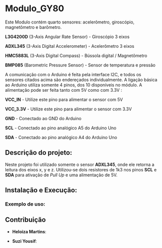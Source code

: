 # Modulo_GY80
Este Modulo contém quarto sensores: acelerômetro, giroscópio, magnetômetro e barômetro.

**L3G4200D** (3-Axis Angular Rate Sensor) - Giroscópio 3 eixos

**ADXL345** (3-Axis Digital Accelerometer) - Acelerômetro 3 eixos

**HMC5883L** (3-Axis Digital Compass) - Bússola digital / Magnetômetro

**BMP085** (Barometric Pressure Sensor) - Sensor de temperatura e pressão

A comunicação com o Arduino é feita pela interface I2C, e todos os sensores citados acima são endereçados individualmente. A ligação básica ao Arduino utiliza somente 4 pinos, dos 10 disponíveis no módulo. A alimentação pode ser feita tanto com 5V como com 3.3V :

**VCC_IN** - Utilize este pino para alimentar o sensor com 5V

**VCC_3.3V** - Utilize este pino para alimentar o sensor com 3.3V

**GND** - Conectado ao GND do Arduino

**SCL** - Conectado ao pino analógico A5 do Arduino Uno 

**SDA** - Conectado ao pino analógico A4 do Arduino Uno

## Descrição do projeto:
Neste projeto foi utilizado somente o sensor **ADXL345**, onde ele retorna a leitura dos eixos x, y e z.
Utilizou-se dois resistores de 1k3 nos pinos **SCL** e **SDA** para ativação de *Pull Up* e uma alimentação de 5V.

## Instalação e Execução:

### Exemplo de uso:

        
## Contribuição
* **Heloiza Martins**: 

* **Suzi Yousif**: 
